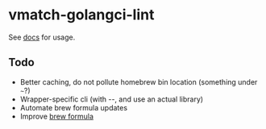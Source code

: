 # vmatch-golangci-lint

See [docs](./docs/README.md) for usage.

## Todo

- Better caching, do not pollute homebrew bin location (something under `~`?)
- Wrapper-specific cli (with --, and use an actual library)
- Automate brew formula updates
- Improve [brew formula](https://github.com/anttiharju/homebrew-packages)
